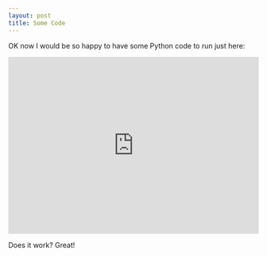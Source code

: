 ```yaml
---
layout: post
title: Some Code
---
```


OK now I would be so happy to have some Python code to run just here:


<iframe src="https://trinket.io/embed/python3/ca667c3236?runOption=run" width="100%" height="356" frameborder="0" marginwidth="0" marginheight="0" allowfullscreen></iframe>


Does it work? Great!



